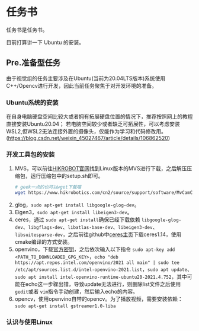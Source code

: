 # 任务书

任务书是任务书。

目前打算讲一下 Ubuntu 的安装。

## Pre.准备型任务

由于视觉组的任务主要涉及在Ubuntu(当前为20.04LTS版本)系统使用C++/Opencv进行开发，因此当前任务聚焦于对开发环境的准备。

### Ubuntu系统的安装

  在自身电脑硬盘空间比较大或者拥有拓展硬盘位置的情况下，推荐按照网上的教程直接安装Ubuntu20.04；
  若电脑空间较少或者缺乏可拓展性，可以考虑安装WSL2,但WSL2无法连接外置的摄像头，仅能作为学习和代码修改用。(https://blog.csdn.net/weixin_45027467/article/details/106862520)

### 开发工具包的安装

1. MVS，可以前往[HIKROBOT官网](https://www.hikrobotics.com/cn/machinevision/service/download?module=0)找到Linux版本的MVS进行下载，之后解压压缩包，运行压缩包中的setup.sh即可。
   ```bash
   # geek一点的也可以wget下载喵
   wget https://www.hikrobotics.com/cn2/source/support/software/MvCamCtrlSDK_STD_V4.4.0_240629.zip
   ```
2. glog，`sudo apt-get install libgoogle-glog-dev`。
3. Eigen3，`sudo apt-get install libeigen3-dev`。
4. ceres，通过 `sudo apt-get install`确保已经下载依赖 `libgoogle-glog-dev`、`libgflags-dev`、`libatlas-base-dev`、`libeigen3-dev`、`libsuitesparse-dev`，之后前往github中[ceres主页](https://github.com/ceres-solver/ceres-solver/tags)下载ceres1.14，使用cmake编译的方式安装。
5. openvino，下载[官方密钥](https://apt.repos.intel.com/openvino/2021/GPG-PUB-KEY-INTEL-OPENVINO-2021)，之后依次输入以下指令 `sudo apt-key add <PATH_TO_DOWNLOADED_GPG_KEY>`，`echo "deb https://apt.repos.intel.com/openvino/2021 all main" | sudo tee /etc/apt/sources.list.d/intel-openvino-2021.list`，`sudo apt update`、`sudo apt install intel-openvino-runtime-ubuntu20-2021.4.752`，其中可能在echo这一步骤出错，导致update无法进行，则删除list文件之后使用 `gedit`或者 `vim`指令手动创建，然后输入echo的内容。
6. opencv，使用openvino自带的opencv。为了播放视频，需要安装依赖：`sudo apt-get install gstreamer1.0-liba`

### 认识与使用Linux
